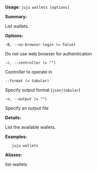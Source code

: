 **Usage:** `juju wallets [options]`

**Summary:**

List wallets.

**Options:**

`-B, --no-browser-login (= false)`

Do not use web browser for authentication

`-c, --controller (= "")`

Controller to operate in

`--format (= tabular)`

Specify output format (`json|tabular`)

`-o, --output (= "")`

Specify an output file

**Details:**

List the available wallets.

**Examples:**

`   juju wallets`

**Aliases:**

list-wallets
